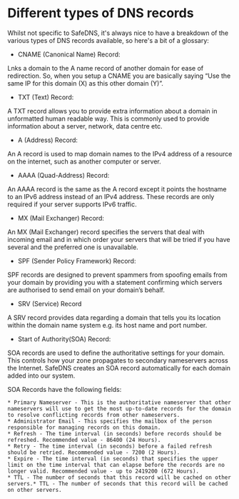 # Different types of DNS records

Whilst not specific to SafeDNS, it's always nice to have a breakdown of the various types of DNS records available, so here's a bit of a glossary:

* CNAME (Canonical Name) Record:

 Lnks a domain to the A name record of another domain for ease of redirection. So, when you setup a CNAME you are basically saying “Use the same IP for this domain (X) as this other domain (Y)”.

* TXT (Text) Record:

A TXT record allows you to provide extra information about a domain in unformatted human readable way. This is commonly used to provide information about a server, network, data centre etc.

* A (Address) Record:

An A record is used to map domain names to the IPv4 address of a resource on the internet, such as another computer or server.

* AAAA (Quad-Address) Record:

An AAAA record is the same as the A record except it points the hostname to an IPv6 address instead of an IPv4 address. These records are only required if your server supports IPv6 traffic.

* MX (Mail Exchanger) Record:

An MX (Mail Exchanger) record specifies the servers that deal with incoming email and in which order your servers that will be tried if you have several and the preferred one is unavailable.

* SPF (Sender Policy Framework) Record:

SPF records are designed to prevent spammers from spoofing emails from your domain by providing you with a statement confirming which servers are authorised to send email on your domain’s behalf.

* SRV (Service) Record

A SRV record provides data regarding a domain that tells you its location within the domain name system e.g. its host name and port number.

* Start of Authority(SOA) Record:

SOA records are used to define the authoritative settings for your domain. This controls how your zone propagates to secondary nameservers across the Internet. SafeDNS creates an SOA record automatically for each domain added into our system.

SOA Records have the following fields:

    * Primary Nameserver - This is the authoritative nameserver that other nameservers will use to get the most up-to-date records for the domain to resolve conflicting records from other nameservers.
    * Administrator Email - This specifies the mailbox of the person responsible for managing records on this domain.
    * Refresh - The time interval (in seconds) before records should be refreshed. Recommended value - 86400 (24 Hours).
    * Retry - The time interval (in seconds) before a failed refresh should be retried. Recommended value - 7200 (2 Hours).
    * Expire - The time interval (in seconds) that specifies the upper limit on the time interval that can elapse before the records are no longer valid. Recommended value - up to 2419200 (672 Hours).
    * TTL - The number of seconds that this record will be cached on other servers.* TTL - The number of seconds that this record will be cached on other servers.
